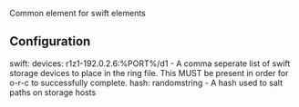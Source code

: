Common element for swift elements

Configuration
-------------
swift:
    devices: r1z1-192.0.2.6:%PORT%/d1
      - A comma seperate list of swift storage devices to place in the ring
        file. This MUST be present in order for o-r-c to successfully complete.
    hash: randomstring
      - A hash used to salt paths on storage hosts
